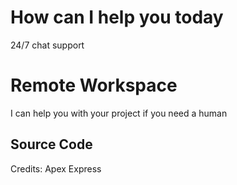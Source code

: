 # How can I help you today
24/7 chat support

# Remote Workspace
I can help you with your project if you need a human

## Source Code
Credits: Apex Express
